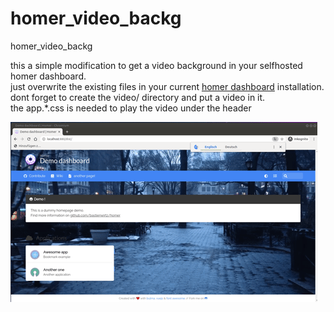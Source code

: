 # homer_video_backg
homer_video_backg


this a simple modification to get a video background in your selfhosted homer dashboard.\
just overwrite the existing files in your current [homer dashboard](https://github.com/bastienwirtz/homer) installation.\
dont forget to create the video/ directory and put a video in it.\
the app.*.css is needed to play the video under the header

![](video-backg.gif)
